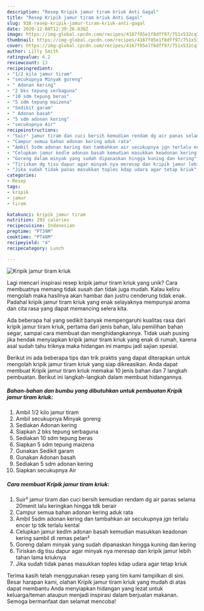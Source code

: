 ```yaml
---
description: "Resep Kripik jamur tiram kriuk Anti Gagal"
title: "Resep Kripik jamur tiram kriuk Anti Gagal"
slug: 938-resep-kripik-jamur-tiram-kriuk-anti-gagal
date: 2020-12-08T12:39:26.636Z
image: https://img-global.cpcdn.com/recipes/4167f85e1f8dff97/751x532cq70/kripik-jamur-tiram-kriuk-foto-resep-utama.jpg
thumbnail: https://img-global.cpcdn.com/recipes/4167f85e1f8dff97/751x532cq70/kripik-jamur-tiram-kriuk-foto-resep-utama.jpg
cover: https://img-global.cpcdn.com/recipes/4167f85e1f8dff97/751x532cq70/kripik-jamur-tiram-kriuk-foto-resep-utama.jpg
author: Lilly Smith
ratingvalue: 4.2
reviewcount: 13
recipeingredient:
- "1/2 kilo jamur tiram"
- "secukupnya Minyak goreng"
- " Adonan kering"
- "2 bks tepung serbaguna"
- "10 sdm tepung beras"
- "5 sdm tepung maizena"
- "Sedikit garam"
- " Adonan basah"
- "5 sdm adonan kering"
- "secukupnya Air"
recipeinstructions:
- "Suir² jamur tiram dan cuci bersih kemudian rendam dg air panas selama 20menit lalu keringkan hingga tdk berair"
- "Campur semua bahan adonan kering aduk rata"
- "Ambil 5sdm adonan kering dan tambahkan air secukupnya jgn terlalu encer tp tdk terlalu kental"
- "Celupkan jamur kedlm adonan basah kemudian masukkan keadonan kering sambil di remas pelan²"
- "Goreng dalam minyak yang sudah dipanaskan hingga kuning dan kering"
- "Tiriskan dg tisu dapur agar minyak nya meresap dan kripik jamur lebih tahan lama kriuknya"
- "Jika sudah tidak panas masukkan toples kdap udara agar tetap kriuk"
categories:
- Resep
tags:
- kripik
- jamur
- tiram

katakunci: kripik jamur tiram 
nutrition: 293 calories
recipecuisine: Indonesian
preptime: "PT39M"
cooktime: "PT48M"
recipeyield: "4"
recipecategory: Lunch

---
```



![Kripik jamur tiram kriuk](https://img-global.cpcdn.com/recipes/4167f85e1f8dff97/751x532cq70/kripik-jamur-tiram-kriuk-foto-resep-utama.jpg)

Lagi mencari inspirasi resep kripik jamur tiram kriuk yang unik? Cara membuatnya memang tidak susah dan tidak juga mudah. Kalau keliru mengolah maka hasilnya akan hambar dan justru cenderung tidak enak. Padahal kripik jamur tiram kriuk yang enak selayaknya mempunyai aroma dan cita rasa yang dapat memancing selera kita.

Ada beberapa hal yang sedikit banyak mempengaruhi kualitas rasa dari kripik jamur tiram kriuk, pertama dari jenis bahan, lalu pemilihan bahan segar, sampai cara membuat dan menghidangkannya. Tidak usah pusing jika hendak menyiapkan kripik jamur tiram kriuk yang enak di rumah, karena asal sudah tahu triknya maka hidangan ini mampu jadi sajian spesial.




Berikut ini ada beberapa tips dan trik praktis yang dapat diterapkan untuk mengolah kripik jamur tiram kriuk yang siap dikreasikan. Anda dapat membuat Kripik jamur tiram kriuk memakai 10 jenis bahan dan 7 langkah pembuatan. Berikut ini langkah-langkah dalam membuat hidangannya.

<!--inarticleads1-->

##### Bahan-bahan dan bumbu yang dibutuhkan untuk pembuatan Kripik jamur tiram kriuk:

1. Ambil 1/2 kilo jamur tiram
1. Ambil secukupnya Minyak goreng
1. Sediakan  Adonan kering
1. Siapkan 2 bks tepung serbaguna
1. Sediakan 10 sdm tepung beras
1. Siapkan 5 sdm tepung maizena
1. Gunakan Sedikit garam
1. Gunakan  Adonan basah
1. Sediakan 5 sdm adonan kering
1. Siapkan secukupnya Air




<!--inarticleads2-->

##### Cara membuat Kripik jamur tiram kriuk:

1. Suir² jamur tiram dan cuci bersih kemudian rendam dg air panas selama 20menit lalu keringkan hingga tdk berair
1. Campur semua bahan adonan kering aduk rata
1. Ambil 5sdm adonan kering dan tambahkan air secukupnya jgn terlalu encer tp tdk terlalu kental
1. Celupkan jamur kedlm adonan basah kemudian masukkan keadonan kering sambil di remas pelan²
1. Goreng dalam minyak yang sudah dipanaskan hingga kuning dan kering
1. Tiriskan dg tisu dapur agar minyak nya meresap dan kripik jamur lebih tahan lama kriuknya
1. Jika sudah tidak panas masukkan toples kdap udara agar tetap kriuk




Terima kasih telah menggunakan resep yang tim kami tampilkan di sini. Besar harapan kami, olahan Kripik jamur tiram kriuk yang mudah di atas dapat membantu Anda menyiapkan hidangan yang lezat untuk keluarga/teman ataupun menjadi inspirasi dalam berjualan makanan. Semoga bermanfaat dan selamat mencoba!
